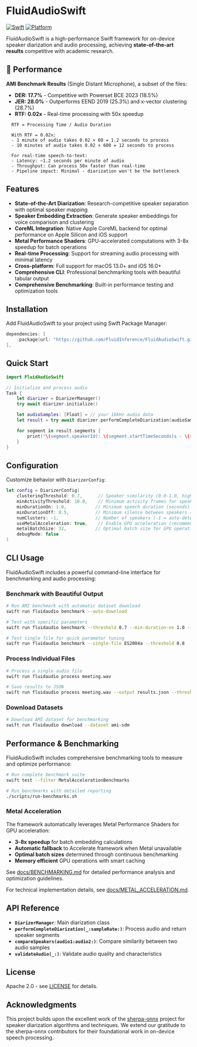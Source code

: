 # FluidAudioSwift

[![Swift](https://img.shields.io/badge/Swift-5.9+-orange.svg)](https://swift.org)
[![Platform](https://img.shields.io/badge/Platform-macOS%20%7C%20iOS-blue.svg)](https://developer.apple.com)

FluidAudioSwift is a high-performance Swift framework for on-device speaker diarization and audio processing, achieving **state-of-the-art results** competitive with academic research.

## 🎯 Performance

**AMI Benchmark Results** (Single Distant Microphone), a subset of the files:

- **DER: 17.7%** - Competitive with Powerset BCE 2023 (18.5%)
- **JER: 28.0%** - Outperforms EEND 2019 (25.3%) and x-vector clustering (28.7%)
- **RTF: 0.02x** - Real-time processing with 50x speedup

```
  RTF = Processing Time / Audio Duration

  With RTF = 0.02x:
  - 1 minute of audio takes 0.02 × 60 = 1.2 seconds to process
  - 10 minutes of audio takes 0.02 × 600 = 12 seconds to process

  For real-time speech-to-text:
  - Latency: ~1.2 seconds per minute of audio
  - Throughput: Can process 50x faster than real-time
  - Pipeline impact: Minimal - diarization won't be the bottleneck
```

## Features

- **State-of-the-Art Diarization**: Research-competitive speaker separation with optimal speaker mapping
- **Speaker Embedding Extraction**: Generate speaker embeddings for voice comparison and clustering
- **CoreML Integration**: Native Apple CoreML backend for optimal performance on Apple Silicon and iOS support
- **Metal Performance Shaders**: GPU-accelerated computations with 3-8x speedup for batch operations
- **Real-time Processing**: Support for streaming audio processing with minimal latency
- **Cross-platform**: Full support for macOS 13.0+ and iOS 16.0+
- **Comprehensive CLI**: Professional benchmarking tools with beautiful tabular output
- **Comprehensive Benchmarking**: Built-in performance testing and optimization tools

## Installation

Add FluidAudioSwift to your project using Swift Package Manager:

```swift
dependencies: [
    .package(url: "https://github.com/FluidInference/FluidAudioSwift.git", from: "1.0.0"),
],
```

## Quick Start

```swift
import FluidAudioSwift

// Initialize and process audio
Task {
    let diarizer = DiarizerManager()
    try await diarizer.initialize()

    let audioSamples: [Float] = // your 16kHz audio data
    let result = try await diarizer.performCompleteDiarization(audioSamples, sampleRate: 16000)

    for segment in result.segments {
        print("\(segment.speakerId): \(segment.startTimeSeconds)s - \(segment.endTimeSeconds)s")
    }
}
```

## Configuration

Customize behavior with `DiarizerConfig`:

```swift
let config = DiarizerConfig(
    clusteringThreshold: 0.7,      // Speaker similarity (0.0-1.0, higher = stricter)
    minActivityThreshold: 10.0,    // Minimum activity frames for speaker detection
    minDurationOn: 1.0,           // Minimum speech duration (seconds)
    minDurationOff: 0.5,          // Minimum silence between speakers (seconds)
    numClusters: -1,              // Number of speakers (-1 = auto-detect)
    useMetalAcceleration: true,    // Enable GPU acceleration (recommended)
    metalBatchSize: 32,           // Optimal batch size for GPU operations
    debugMode: false
)
```

## CLI Usage

FluidAudioSwift includes a powerful command-line interface for benchmarking and audio processing:

### Benchmark with Beautiful Output

```bash
# Run AMI benchmark with automatic dataset download
swift run fluidaudio benchmark --auto-download

# Test with specific parameters
swift run fluidaudio benchmark --threshold 0.7 --min-duration-on 1.0 --output results.json

# Test single file for quick parameter tuning
swift run fluidaudio benchmark --single-file ES2004a --threshold 0.8
```

### Process Individual Files

```bash
# Process a single audio file
swift run fluidaudio process meeting.wav

# Save results to JSON
swift run fluidaudio process meeting.wav --output results.json --threshold 0.6
```

### Download Datasets

```bash
# Download AMI dataset for benchmarking
swift run fluidaudio download --dataset ami-sdm
```

## Performance & Benchmarking

FluidAudioSwift includes comprehensive benchmarking tools to measure and optimize performance:

```bash
# Run complete benchmark suite
swift test --filter MetalAccelerationBenchmarks

# Run benchmarks with detailed reporting
./scripts/run-benchmarks.sh
```

### Metal Acceleration

The framework automatically leverages Metal Performance Shaders for GPU acceleration:

- **3-8x speedup** for batch embedding calculations
- **Automatic fallback** to Accelerate framework when Metal unavailable
- **Optimal batch sizes** determined through continuous benchmarking
- **Memory efficient** GPU operations with smart caching

See [docs/BENCHMARKING.md](docs/BENCHMARKING.md) for detailed performance analysis and optimization guidelines.

For technical implementation details, see [docs/METAL_ACCELERATION.md](docs/METAL_ACCELERATION.md).

## API Reference

- **`DiarizerManager`**: Main diarization class
- **`performCompleteDiarization(_:sampleRate:)`**: Process audio and return speaker segments
- **`compareSpeakers(audio1:audio2:)`**: Compare similarity between two audio samples
- **`validateAudio(_:)`**: Validate audio quality and characteristics

## License

Apache 2.0 - see [LICENSE](LICENSE) for details.

## Acknowledgments

This project builds upon the excellent work of the [sherpa-onnx](https://github.com/k2-fsa/sherpa-onnx) project for speaker diarization algorithms and techniques. We extend our gratitude to the sherpa-onnx contributors for their foundational work in on-device speech processing.


